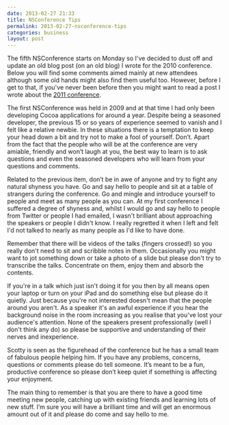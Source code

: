 ```yaml
---
date: 2013-02-27 21:33
title: NSConference Tips
permalink: 2013-02-27-nsconference-tips
categories: business
layout: post
---
```


The fifth NSConference starts on Monday so I've decided to dust off and update an old blog post (on an old blog) I wrote for the 2010 conference. Below you will find some comments aimed mainly at new attendees although some old hands might also find them useful too. However, before I get to that, if you've never been before then you might want to read a post I wrote about the [2011 conference](http://swwritings.com/post/2011-03-23-nsconference-2011).

The first NSConference was held in 2009 and at that time I had only been developing Cocoa applications for around a year. Despite being a seasoned developer, the previous 15 or so years of experience seemed to vanish and I felt like a relative newbie. In these situations there is a temptation to keep your head down a bit and try not to make a fool of yourself. Don’t. Apart from the fact that the people who will be at the conference are very amiable, friendly and won’t laugh at you, the best way to learn is to ask questions and even the seasoned developers who will learn from your questions and comments.

Related to the previous item, don’t be in awe of anyone and try to fight any natural shyness you have. Go and say hello to people and sit at a table of strangers during the conference. Go and mingle and introduce yourself to people and meet as many people as you can. At my first conference I suffered a degree of shyness and, whilst I would go and say hello to people from Twitter or people I had emailed, I wasn't brilliant about approaching the speakers or people I didn't know. I really regretted it when I left and felt I'd not talked to nearly as many people as I'd like to have done.

Remember that there will be videos of the talks (fingers crossed!) so you really don't need to sit and scribble notes in them. Occasionally you might want to jot something down or take a photo of a slide but please don't try to transcribe the talks. Concentrate on them, enjoy them and absorb the contents.

If you're in a talk which just isn't doing it for you then by all means open your laptop or turn on your iPad and do something else but please do it quietly. Just because you're not interested doesn't mean that the people around you aren't. As a speaker it's an awful experience if you hear the background noise in the room increasing as you realise that you've lost your audience's attention. None of the speakers present professionally (well I don't think any do) so please be supportive and understanding of their nerves and inexperience.

Scotty is seen as the figurehead of the conference but he has a small team of fabulous people helping him. If you have any problems, concerns, questions or comments please do tell someone. It’s meant to be a fun, productive conference so please don’t keep quiet if something is affecting your enjoyment.

The main thing to remember is that you are there to have a good time meeting new people, catching up with existing friends and learning lots of new stuff. I’m sure you will have a brilliant time and will get an enormous amount out of it and please do come and say hello to me.
